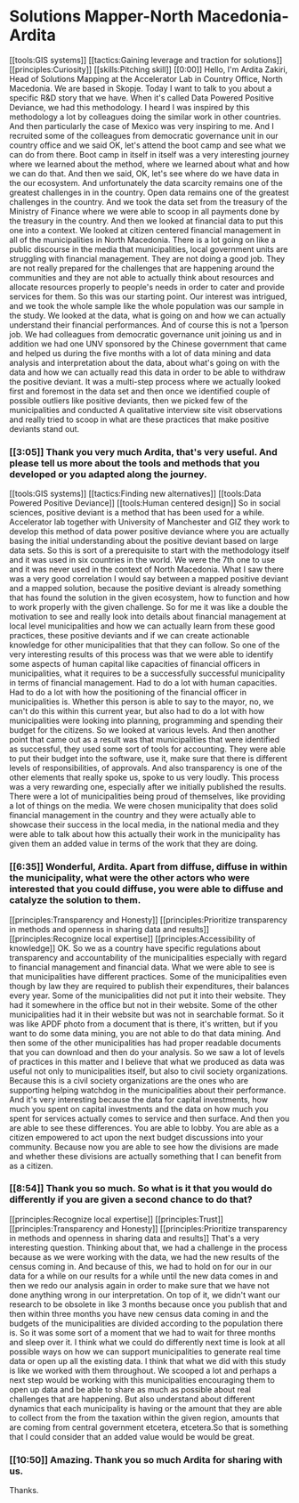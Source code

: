 # Solutions Mapper\-North Macedonia\-Ardita

[[tools:GIS systems]]
[[tactics:Gaining leverage and traction for solutions]]
[[principles:Curiosity]]
[[skills:Pitching skill]]
[[0:00]] Hello, I'm Ardita Zakiri, Head of Solutions Mapping at the Accelerator Lab in Country Office, North Macedonia\. We are based in Skopje\. Today I want to talk to you about a specific R&D story that we have\. When it's called Data Powered Positive Deviance, we had this methodology\. I heard I was inspired by this methodology a lot by colleagues doing the similar work in other countries\. And then particularly the case of Mexico was very inspiring to me\. And I recruited some of the colleagues from democratic governance unit in our country office and we said OK, let's attend the boot camp and see what we can do from there\. Boot camp in itself in itself was a very interesting journey where we learned about the method, where we learned about what and how we can do that\. And then we said, OK, let's see where do we have data in the our ecosystem\. And unfortunately the data scarcity remains one of the greatest challenges in in the country\. Open data remains one of the greatest challenges in the country\. And we took the data set from the treasury of the Ministry of Finance where we were able to scoop in all payments done by the treasury in the country\. And then we looked at financial data to put this one into a context\. We looked at citizen centered financial management in all of the municipalities in North Macedonia\. There is a lot going on like a public discourse in the media that municipalities, local government units are struggling with financial management\. They are not doing a good job\. They are not really prepared for the challenges that are happening around the communities and they are not able to actually think about resources and allocate resources properly to people's needs in order to cater and provide services for them\. So this was our starting point\. Our interest was intrigued, and we took the whole sample like the whole population was our sample in the study\. We looked at the data, what is going on and how we can actually understand their financial performances\. And of course this is not a 1person job\. We had colleagues from democratic governance unit joining us and in addition we had one UNV sponsored by the Chinese government that came and helped us during the five months with a lot of data mining and data analysis and interpretation about the data, about what's going on with the data and how we can actually read this data in order to be able to withdraw the positive deviant\. It was a multi\-step process where we actually looked first and foremost in the data set and then once we identified couple of possible outliers like positive deviants, then we picked few of the municipalities and conducted A qualitative interview site visit observations and really tried to scoop in what are these practices that make positive deviants stand out\.


### [[3:05]] Thank you very much Ardita, that's very useful\. And please tell us more about the tools and methods that you developed or you adapted along the journey\.

[[tools:GIS systems]]
[[tactics:Finding new alternatives]]
[[tools:Data Powered Positive Deviance]]
[[tools:Human centered design]]
So in social sciences, positive deviant is a method that has been used for a while\. Accelerator lab together with University of Manchester and GIZ they work to develop this method of data power positive deviance where you are actually basing the initial understanding about the positive deviant based on large data sets\. So this is sort of a prerequisite to start with the methodology itself and it was used in six countries in the world\. We were the 7th one to use and it was never used in the context of North Macedonia\. What I saw there was a very good correlation I would say between a mapped positive deviant and a mapped solution, because the positive deviant is already something that has found the solution in the given ecosystem, how to function and how to work properly with the given challenge\. So for me it was like a double the motivation to see and really look into details about financial management at local level municipalities and how we can actually learn from these good practices, these positive deviants and if we can create actionable knowledge for other municipalities that that they can follow\. So one of the very interesting results of this process was that we were able to identify some aspects of human capital like capacities of financial officers in municipalities, what it requires to be a successfully successful municipality in terms of financial management\. Had to do a lot with human capacities\. Had to do a lot with how the positioning of the financial officer in municipalities is\. Whether this person is able to say to the mayor, no, we can't do this within this current year, but also had to do a lot with how municipalities were looking into planning, programming and spending their budget for the citizens\. So we looked at various levels\. And then another point that came out as a result was that municipalities that were identified as successful, they used some sort of tools for accounting\. They were able to put their budget into the software, use it, make sure that there is different levels of responsibilities, of approvals\. And also transparency is one of the other elements that really spoke us, spoke to us very loudly\. This process was a very rewarding one, especially after we initially published the results\. There were a lot of municipalities being proud of themselves, like providing a lot of things on the media\. We were chosen municipality that does solid financial management in the country and they were actually able to showcase their success in the local media, in the national media and they were able to talk about how this actually their work in the municipality has given them an added value in terms of the work that they are doing\.


### [[6:35]] Wonderful, Ardita\. Apart from diffuse, diffuse in within the municipality, what were the other actors who were interested that you could diffuse, you were able to diffuse and catalyze the solution to them\.

[[principles:Transparency and Honesty]]
[[principles:Prioritize transparency in methods and openness in sharing data and results]]
[[principles:Recognize local expertise]]
[[principles:Accessibility of knowledge]]
OK\. So we as a country have specific regulations about transparency and accountability of the municipalities especially with regard to financial management and financial data\. What we were able to see is that municipalities have different practices\. Some of the municipalities even though by law they are required to publish their expenditures, their balances every year\. Some of the municipalities did not put it into their website\. They had it somewhere in the office but not in their website\. Some of the other municipalities had it in their website but was not in searchable format\. So it was like APDF photo from a document that is there, it's written, but if you want to do some data mining, you are not able to do that data mining\. And then some of the other municipalities has had proper readable documents that you can download and then do your analysis\. So we saw a lot of levels of practices in this matter and I believe that what we produced as data was useful not only to municipalities itself, but also to civil society organizations\. Because this is a civil society organizations are the ones who are supporting helping watchdog in the municipalities about their performance\. And it's very interesting because the data for capital investments, how much you spent on capital investments and the data on how much you spent for services actually comes to service and then surface\. And then you are able to see these differences\. You are able to lobby\. You are able as a citizen empowered to act upon the next budget discussions into your community\. Because now you are able to see how the divisions are made and whether these divisions are actually something that I can benefit from as a citizen\.


### [[8:54]] Thank you so much\. So what is it that you would do differently if you are given a second chance to do that?

[[principles:Recognize local expertise]]
[[principles:Trust]]
[[principles:Transparency and Honesty]]
[[principles:Prioritize transparency in methods and openness in sharing data and results]]
That's a very interesting question\. Thinking about that, we had a challenge in the process because as we were working with the data, we had the new results of the census coming in\. And because of this, we had to hold on for our in our data for a while on our results for a while until the new data comes in and then we redo our analysis again in order to make sure that we have not done anything wrong in our interpretation\. On top of it, we didn't want our research to be obsolete in like 3 months because once you publish that and then within three months you have new census data coming in and the budgets of the municipalities are divided according to the population there is\. So it was some sort of a moment that we had to wait for three months and sleep over it\. I think what we could do differently next time is look at all possible ways on how we can support municipalities to generate real time data or open up all the existing data\. I think that what we did with this study is like we worked with them throughout\. We scooped a lot and perhaps a next step would be working with this municipalities encouraging them to open up data and be able to share as much as possible about real challenges that are happening\. But also understand about different dynamics that each municipality is having or the amount that they are able to collect from the from the taxation within the given region, amounts that are coming from central government etcetera, etcetera\.So that is something that I could consider that an added value would be would be great\.


### [[10:50]] Amazing\. Thank you so much Ardita for sharing with us\.

Thanks\.

